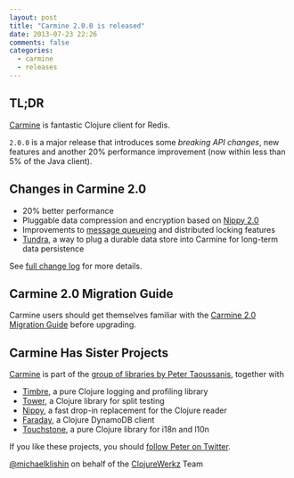 ```yaml
---
layout: post
title: "Carmine 2.0.0 is released"
date: 2013-07-23 22:26
comments: false
categories:
  - carmine
  - releases
---
```


## TL;DR

[Carmine](https://github.com/ptaoussanis/carmine) is fantastic Clojure client for Redis.

`2.0.0` is a major release that introduces some *breaking API changes*, new features
and another 20% performance improvement (now within less than 5% of the Java client).


## Changes in Carmine 2.0

 * 20% better performance
 * Pluggable data compression and encryption based on [Nippy 2.0](https://github.com/ptaoussanis/nippy)
 * Improvements to [message queueing](https://github.com/ptaoussanis/carmine#message-queue) and distributed locking features
 * [Tundra](https://github.com/ptaoussanis/carmine#tundra), a way to plug a durable data store into Carmine for long-term data persistence

See [full change log](https://github.com/ptaoussanis/carmine/blob/master/CHANGELOG.md) for more details.


## Carmine 2.0 Migration Guide

Carmine users should get themselves familiar with the [Carmine 2.0 Migration Guide](https://github.com/ptaoussanis/carmine/blob/master/MIGRATION-v2.md)
before upgrading.


## Carmine Has Sister Projects

[Carmine](https://github.com/ptaoussanis/carmine) is part of the [group of libraries by Peter Taoussanis](https://www.taoensso.com/clojure-libraries), together with

 * [Timbre](https://github.com/ptaoussanis/timbre), a pure Clojure logging and profiling library
 * [Tower](https://github.com/ptaoussanis/touchstone), a Clojure library for split testing
 * [Nippy](https://github.com/ptaoussanis/nippy), a fast drop-in replacement for the Clojure reader
 * [Faraday](https://github.com/ptaoussanis/faraday), a Clojure DynamoDB client
 * [Touchstone](https://github.com/ptaoussanis/tower), a pure Clojure library for i18n and l10n

If you like these projects, you should [follow Peter on Twitter](http://twitter.com/ptaoussanis).


[@michaelklishin](http://twitter.com/michaelklishin) on behalf of the [ClojureWerkz](http://clojurewerkz.org) Team
